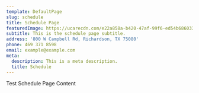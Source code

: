 ```yaml
---
template: DefaultPage
slug: schedule
title: Schedule Page
featuredImage: https://ucarecdn.com/e22a858a-b420-47af-99f6-ed54b6860333/
subtitle: This is the schedule page subtitle.
address: '800 W Campbell Rd, Richardson, TX 75080'
phone: 469 371 8598
email: example@example.com
meta:
  description: This is a meta description.
  title: Schedule
---
```



Test Schedule Page Content